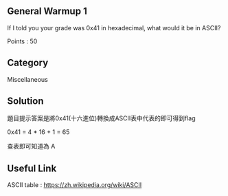 ## General Warmup 1
If I told you your grade was 0x41 in hexadecimal, what would it be in ASCII?

Points : 50

## Category
Miscellaneous

## Solution
題目提示答案是將0x41(十六進位)轉換成ASCII表中代表的即可得到flag

0x41 = 4 * 16 + 1 = 65

查表即可知道為 A

## Useful Link
ASCII table : https://zh.wikipedia.org/wiki/ASCII

